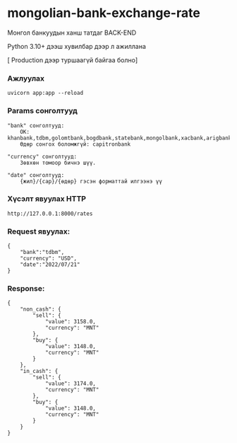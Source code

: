 # mongolian-bank-exchange-rate

Монгол банкуудын ханш татдаг BACK-END

Python 3.10+ дээш хувилбар дээр л ажиллана

[ Production дээр туршаагүй байгаа болно]


### Ажлуулах
```
uvicorn app:app --reload
```

### Params сонголтууд
```
"bank" сонголтууд:
    OK: khanbank,tdbm,golomtbank,bogdbank,statebank,mongolbank,xacbank,arigbank
    Өдөр сонгох боломжгүй: capitronbank

"currency" сонголтууд:
    Зөвхөн томоор бичнэ шүү.

"date" сонголтууд:
    {жил}/{сар}/{өдөр} гэсэн форматтай илгээнэ үү
```

### Хүсэлт явуулах HTTP
```
http://127.0.0.1:8000/rates
```
### Request явуулах:

```
{
    "bank":"tdbm",
    "currency": "USD",
    "date":"2022/07/21"
}
```
### Response:

```
{
    "non_cash": {
        "sell": {
            "value": 3158.0,
            "currency": "MNT"
        },
        "buy": {
            "value": 3148.0,
            "currency": "MNT"
        }
    },
    "in_cash": {
        "sell": {
            "value": 3174.0,
            "currency": "MNT"
        },
        "buy": {
            "value": 3148.0,
            "currency": "MNT"
        }
    }
}
```
